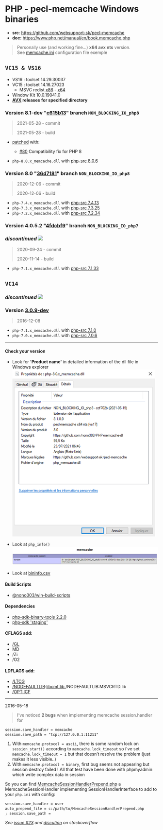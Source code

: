 # PHP - pecl-memcache Windows binaries

- **src**: https://github.com/websupport-sk/pecl-memcache
- **doc:** https://www.php.net/manual/en/book.memcache.php

> Personally use (and working fine...) **x64 avx nts** version.  
> See [memcache.ini](memcache.ini) configuration file exemple

## `VC15 & VS16`
- VS16 : toolset 14.29.30037
- VC15 : toolset 14.16.27023
  - MSVC redist  [x86](https://aka.ms/vs/16/release/vc_redist.x86.exe) - [x64](https://aka.ms/vs/16/release/vc_redist.x64.exe)
- Window Kit 10.0.19041.0
- **[AVX](https://msdn.microsoft.com/fr-fr/library/jj620901.aspx) releases** __for specified directory__

### Version 8.1-dev "[c615b13](https://github.com/websupport-sk/pecl-memcache/commit/c615b13d2fcddf161e6a74ecf4911365402b11bf)" branch `NON_BLOCKING_IO_php8`

> 2021-05-28 - commit
>
> 2021-05-28 - build

- [patched](php8.patch) with:
  - [#80](https://github.com/websupport-sk/pecl-memcache/issues/80) Compatibility fix for PHP 8

- `php-8.0.x_memcache.dll` with [php-src 8.0.6](https://github.com/php/php-src/tree/php-8.0.6)

### Version 8.0 "[36d7181](https://github.com/websupport-sk/pecl-memcache/commit/36d71814591db47c58800e7c24ad77df1bf14ab1)" branch `NON_BLOCKING_IO_php8`

> 2020-12-06 - commit
>
> 2020-12-06 - build

- `php-7.4.x_memcache.dll` with [php-src 7.4.13](https://github.com/php/php-src/tree/php-7.4.13)
- `php-7.3.x_memcache.dll` with [php-src 7.3.25](https://github.com/php/php-src/tree/php-7.3.25)
- `php-7.2.x_memcache.dll` with [php-src 7.2.34](https://github.com/php/php-src/tree/php-7.2.34)

### Version 4.0.5.2 "[4fdcbf9](https://github.com/websupport-sk/pecl-memcache/commit/4fdcbf9fdb6876b50cd73c614bf8130ee10ce2d2)" branch `NON_BLOCKING_IO_php7` 

###          _discontinued_ ![](https://placehold.it/15/f03c15/000000?text=+)

> 2020-09-24 - commit
>
> 2020-11-14 - build

- `php-7.1.x_memcache.dll` with [php-src 7.1.33](https://github.com/php/php-src/tree/php-7.1.33) 

##  `VC14` 

###           _discontinued_ ![](https://placehold.it/15/f03c15/000000?text=+)

### Version [3.0.9-dev](https://github.com/websupport-sk/pecl-memcache/commit/4991c2fff22d00dc81014cc92d2da7077ef4bc86)

> 2016-12-08

- `php-7.1.x_memcache.dll` with [php-src 7.1.0](https://github.com/php/php-src/tree/php-7.1.0) 
- `php-7.0.x_memcache.dll` with [php-src 7.0.6](https://github.com/php/php-src/tree/php-7.0.6) 

----
#### **Check your version**

- Look for **'Product name'** in detailed information of the dll file in Windows explorer 
  ![image-20201114113957010](README_1.png)

- Look at `php_info()` 
  ![image-20201114113957010](README_2.png)

- Look at [bininfo.csv](./bininfo.csv)

#### **Build Scripts** 

- [@nono303/win-build-scripts](https://github.com/nono303/win-build-scripts)

#### Dependencies

- [php-sdk-binary-tools 2.2.0](https://github.com/microsoft/php-sdk-binary-tools/tree/php-sdk-2.2.0)
- [php-sdk 'staging'](https://windows.php.net/downloads/php-sdk/deps/series/)

#### CFLAGS add:

- [/GL](https://msdn.microsoft.com/en-us/library/0zza0de8.aspx)
- MD
- /Zi
- /O2

#### LDFLAGS add:

- [/LTCG ](https://msdn.microsoft.com/en-us/library/xbf3tbeh.aspx)
- [/NODEFAULTLIB](https://msdn.microsoft.com/en-us/library/3tz4da4a.aspx):[libcmt.lib ](https://msdn.microsoft.com/en-us/library/abx4dbyh.aspx) /NODEFAULTLIB:MSVCRTD.lib
- [/OPT:ICF](https://msdn.microsoft.com/en-us/library/bxwfs976.aspx)

----
2016-05-18

> I’ve noticed __2 bugs__ when implementing memcache session.handler for 
```
session.save_handler = memcache
session.save_path = "tcp://127.0.0.1:11211"
```
1. With ```memcache.protocol = ascii```, there is some random lock on ```session_start()``` according to ```memcache.lock_timeout```
so i've set ```memcache.lock_timeout = 1``` but that doesn’t resolve the problem (just makes it less visible..)
2. With ```memcache.protocol = binary```, first bug seems not appearing but session destroy failed !
All that test have been done with phpmyadmin which write complex data in session

So you can find [MemcacheSessionHandlerPrepend.php](MemcacheSessionHandlerPrepend.php) a MemcacheSessionHandler implementing SessionHandlerInterface to add to your `php.ini` with config:
```
session.save_handler = user
auto_prepend_file = c:/path/to/MemcacheSessionHandlerPrepend.php
; session.save_path = 
```
_See [issue #23](https://github.com/websupport-sk/pecl-memcache/issues/23#issuecomment-327702906) and [discution](http://stackoverflow.com/questions/34952502/memcache-for-php7-on-windows/) on stackoverflow_
